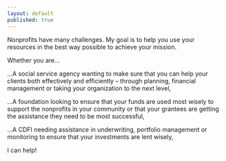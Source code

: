 ```yaml
---
layout: default
published: true
---
```





Nonprofits have many challenges.  My goal is to help you use your resources in the best way possible to achieve your mission.  

Whether you are…

<p class="pad-sides">…A social service agency wanting to make sure that you can help your clients both effectively and efficiently – through planning, financial management or taking your organization to the next level,</p>

<p class="pad-sides">…A foundation looking to ensure that your funds are used most wisely to support the nonprofits in your community or that your grantees are getting the assistance they need to be most successful,</p>

<p class="pad-sides">…A CDFI needing assistance in underwriting, portfolio management or monitoring to ensure that your investments are lent wisely,</p>

<p class="lead">I can help!</p>
   

